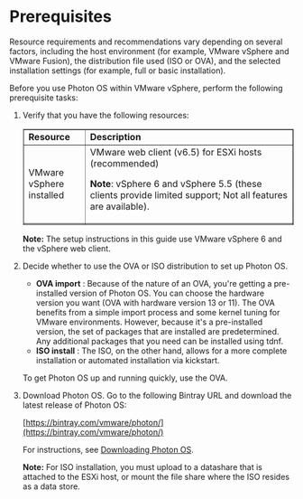 # Prerequisites

Resource requirements and recommendations vary depending on several factors, including the host environment (for example, VMware vSphere and VMware Fusion), the distribution file used (ISO or OVA), and the selected installation settings (for example, full or basic installation).

Before you use Photon OS within VMware vSphere, perform the following prerequisite tasks:

1. Verify that you have the following resources:

	<table style="height: 170px;" border="1" width="157" cellspacing="0" cellpadding="10">
	<tbody>
	<tr>
	<td><b>Resource</b></td>
	<td><b>Description</b></td>
	</tr>
	<tr>
	<td> VMware vSphere installed</td>
	<td>VMware web client (v6.5) for ESXi hosts (recommended) <p><b>Note</b>: vSphere 6 and vSphere 5.5 (these clients provide limited support; Not all features are available).</p></td>
	</tr>
	<tr>
	<td>Memory</td>
	<td>ESXi host with 2GB of free RAM (recommended)</td>
	</tr>
	<tr>
	<td>Storage</td>
	<td><b>Minimal Photon install</b>: ESXi host with at least 512MB of free space (minimum); <b>Full Photon install</b>: ESXi host with at least 4GB of free space (minimum); 16GB is recommended; 16GB recommended.</td>
	</tr>
	<tr>
	<td>Distribution File</td>
	<td>Photon OS ISO or OVA file downloaded from bintray (<a href="https://bintray.com/vmware/photon/">https://bintray.com/vmware/photon/</a>).</td>
	</tr>
	</tbody>
	</table>

    **Note:** The setup instructions in this guide use VMware vSphere 6 and the vSphere web client.

1. Decide whether to use the OVA or ISO distribution to set up Photon OS.

    - **OVA import** : Because of the nature of an OVA, you're getting a pre-installed version of Photon OS. You can choose the hardware version you want (OVA with hardware version 13 or 11). The OVA benefits from a simple import process and some kernel tuning for VMware environments. However, because it's a pre-installed version, the set of packages that are installed are predetermined. Any additional packages that you need can be installed using tdnf.
    - **ISO install** : The ISO, on the other hand, allows for a more complete installation or automated installation via kickstart.

    To get Photon OS up and running quickly, use the OVA.
    
1. Download Photon OS. Go to the following Bintray URL and download the latest release of Photon OS:

    [https://bintray.com/vmware/photon/](https://bintray.com/vmware/photon/)
    
    For instructions, see [Downloading Photon OS](Downloading-Photon-OS.md).
    
    **Note:** For ISO installation, you must upload to a datashare that is attached to the ESXi host, or mount the file share where the ISO resides as a data store.
